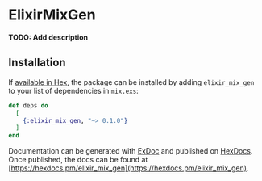 # ElixirMixGen

**TODO: Add description**

## Installation

If [available in Hex](https://hex.pm/docs/publish), the package can be installed
by adding `elixir_mix_gen` to your list of dependencies in `mix.exs`:

```elixir
def deps do
  [
    {:elixir_mix_gen, "~> 0.1.0"}
  ]
end
```

Documentation can be generated with [ExDoc](https://github.com/elixir-lang/ex_doc)
and published on [HexDocs](https://hexdocs.pm). Once published, the docs can
be found at [https://hexdocs.pm/elixir_mix_gen](https://hexdocs.pm/elixir_mix_gen).

